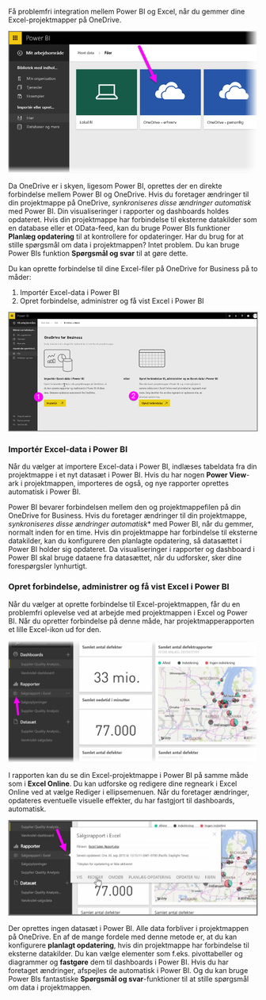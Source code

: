 Få problemfri integration mellem Power BI og Excel, når du gemmer dine Excel-projektmapper på OneDrive.

![](media/5-4-connect-onedrive-for-business/5-4_1.png)

Da OneDrive er i skyen, ligesom Power BI, oprettes der en direkte forbindelse mellem Power BI og OneDrive. Hvis du foretager ændringer til din projektmappe på OneDrive, *synkroniseres disse ændringer automatisk* med Power BI. Din visualiseringer i rapporter og dashboards holdes opdateret. Hvis din projektmappe har forbindelse til eksterne datakilder som en database eller et OData-feed, kan du bruge Power BIs funktioner **Planlæg opdatering** til at kontrollere for opdateringer. Har du brug for at stille spørgsmål om data i projektmappen? Intet problem. Du kan bruge Power BIs funktion **Spørgsmål og svar** til at gøre dette.

Du kan oprette forbindelse til dine Excel-filer på OneDrive for Business på to måder:

1. Importér Excel-data i Power BI
2. Opret forbindelse, administrer og få vist Excel i Power BI

![](media/5-4-connect-onedrive-for-business/5-4_3.png)

### <a name="import-excel-data-into-power-bi"></a>Importér Excel-data i Power BI
Når du vælger at importere Excel-data i Power BI, indlæses tabeldata fra din projektmappe i et nyt datasæt i Power BI. Hvis du har nogen **Power View**-ark i projektmappen, importeres de også, og nye rapporter oprettes automatisk i Power BI.

Power BI bevarer forbindelsen mellem den og projektmappefilen på din OneDrive for Business. Hvis du foretager ændringer til din projektmappe, *synkroniseres disse ændringer automatisk** med Power BI, når du gemmer, normalt inden for en time. Hvis din projektmappe har forbindelse til eksterne datakilder, kan du konfigurere den planlagte opdatering, så datasættet i Power BI holder sig opdateret. Da visualiseringer i rapporter og dashboard i Power BI skal bruge dataene fra datasættet, når du udforsker, sker dine forespørgsler lynhurtigt.

### <a name="connect-manage-and-view-excel-in-power-bi"></a>Opret forbindelse, administrer og få vist Excel i Power BI
Når du vælger at oprette forbindelse til Excel-projektmappen, får du en problemfri oplevelse ved at arbejde med projektmappen i Excel og Power BI. Når du opretter forbindelse på denne måde, har projektmapperapporten et lille Excel-ikon ud for den.

![](media/5-4-connect-onedrive-for-business/5-4_4.png)

I rapporten kan du se din Excel-projektmappe i Power BI på samme måde som i **Excel Online**. Du kan udforske og redigere dine regneark i Excel Online ved at vælge Rediger i ellipsemenuen. Når du foretager ændringer, opdateres eventuelle visuelle effekter, du har fastgjort til dashboards, automatisk.

![](media/5-4-connect-onedrive-for-business/5-4_5.png)

Der oprettes ingen datasæt i Power BI. Alle data forbliver i projektmappen på OneDrive. En af de mange fordele med denne metode er, at du kan konfigurere **planlagt opdatering**, hvis din projektmappe har forbindelse til eksterne datakilder. Du kan vælge elementer som f.eks. pivottabeller og diagrammer og **fastgøre** dem til dashboards i Power BI. Hvis du har foretaget ændringer, afspejles de automatisk i Power BI. Og du kan bruge Power BIs fantastiske **Spørgsmål og svar**-funktioner til at stille spørgsmål om data i projektmappen.  

